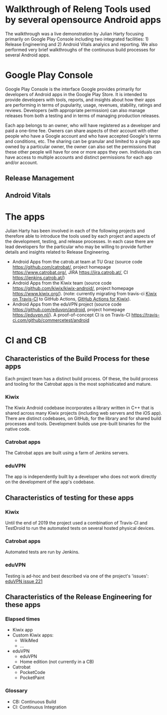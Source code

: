 # Walkthrough of Releng Tools used by several opensource Android apps
The walkthrough was a live demonstration by Julian Harty focusing primarily on Google Play Console including two integrated facilities: 1) Release Engineering and 2) Android Vitals analyics and reporting. We also performed very brief walkthroughs of the continuous build processes for several Android apps.

# Google Play Console
Google Play Console is the interface Google provides primarily for developers of Android apps in the Google Play Store. It is intended to provide developers with tools, reports, and insights about how their apps are performing in terms of pupularity, usage, revenues, stability, ratings and reviews. Developers (with appropriate permission) can also manage releases from both a testing and in terms of managing production releases.

Each app belongs to an owner, who will have registered as a developer and paid a one-time fee. Owners can share aspects of their account with other people who have a Google account and who have accepted Google's terms and conditions, etc. The sharing can be granular and limited to a single app owned by a particular owner, the owner can also set the permissions that these other people will have for one or more apps they own. Individuals can have access to multiple accounts and distinct permissions for each app and/or account.

## Release Management

## Android Vitals

# The apps
Julian Harty has been involved in each of the following projects and therefore able to introduce the tools used by each project and aspects of the development, testing, and release processes. In each case there are lead developers for the particular who may be willing to provide further details and insights related to Release Engineering.

- Android Apps from the catrob.at team at TU Graz (source code https://github.com/catrobat/, project homepage https://www.catrobat.org/, JIRA https://jira.catrob.at/, CI https://jenkins.catrob.at/)
- Android Apps from the Kiwix team (source code https://github.com/kiwix/kiwix-android/, project homepage https://www.kiwix.org/). (note: currently migrating from travis-ci [Kiwix on Travis-CI](https://travis-ci.com/github/kiwix/kiwix-android) to GitHub Actions, [GitHub Actions for Kiwix](https://github.com/kiwix/kiwix-android/actions)).
- Android Apps from the eduVPN project (source code https://github.com/eduvpn/android, project homepage https://eduvpn.nl/). A proof-of-concept CI is on Travis-CI https://travis-ci.com/github/commercetest/android

# CI and CB
## Characteristics of the Build Process for these apps
Each project team has a distinct build process. Of these, the build process and tooling for the Catrobat apps is the most sophisticated and mature. 

### Kiwix
The Kiwix Android codebase incorporates a library written in C++ that is shared across many Kiwix projects (including web servers and the iOS app). There are distinct codebases, on GitHub, for the library and for shared build processes and tools. Development builds use pre-built binaries for the native code. 

### Catrobat apps
The Catrobat apps are built using a farm of Jenkins servers. 

### eduVPN
The app is independently built by a developer who does not work directly on the development of the app's codebase. 

## Characteristics of testing for these apps
### Kiwix

Until the end of 2019 the project used a combination of Travis-CI and TestDroid to run the automated tests on several hosted physical devices.

### Catrobat apps
Automated tests are run by Jenkins. 

### eduVPN
Testing is ad-hoc and best described via one of the project's 'issues': [eduVPN issue 221](https://github.com/eduvpn/android/issues/221)


## Characteristics of the Release Engineering for these apps

### Elapsed times

- Kiwix app
- Custom Kiwix apps:
    - WikiMed
    - ...
- eduVPN
    - eduVPN
    - Home edition (not currently in a CB)
- Catrobat
    - PocketCode
    - PocketPaint

### Glossary 

- CB: Continuous Build
- CI: Continuous Integration

